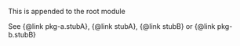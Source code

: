 This is appended to the root module

See {@link pkg-a.stubA}, {@link stubA}, {@link stubB} or {@link pkg-b.stubB}
